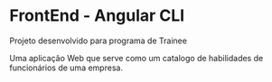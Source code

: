 # FrontEnd - Angular CLI

Projeto desenvolvido para programa de Trainee

Uma aplicação Web que serve como um catalogo de habilidades de funcionários de uma empresa.
